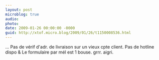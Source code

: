 ```yaml
---
layout: post
microblog: true
audio: 
photo: 
date: 2009-01-26 00:00:00 -0000
guid: http://xtof.micro.blog/2009/01/26/t1150008536.html
---
```

... Pas de vérif d'adr. de livraison sur un vieux cpte client. Pas de hotline dispo &amp; Le formulaire par mél est 1 bouse. grrr.  aigri.
